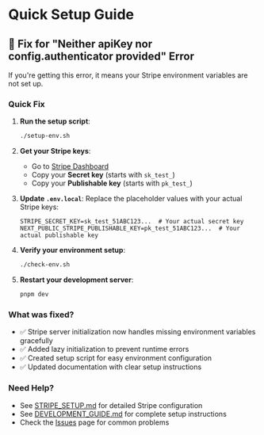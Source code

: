 # Quick Setup Guide

## 🚨 Fix for "Neither apiKey nor config.authenticator provided" Error

If you're getting this error, it means your Stripe environment variables are not
set up.

### Quick Fix

1. **Run the setup script**:
   ```bash
   ./setup-env.sh
   ```

2. **Get your Stripe keys**:
   - Go to [Stripe Dashboard](https://dashboard.stripe.com/apikeys)
   - Copy your **Secret key** (starts with `sk_test_`)
   - Copy your **Publishable key** (starts with `pk_test_`)

3. **Update `.env.local`**: Replace the placeholder values with your actual
   Stripe keys:
   ```env
   STRIPE_SECRET_KEY=sk_test_51ABC123...  # Your actual secret key
   NEXT_PUBLIC_STRIPE_PUBLISHABLE_KEY=pk_test_51ABC123...  # Your actual publishable key
   ```

4. **Verify your environment setup**:
   ```bash
   ./check-env.sh
   ```

5. **Restart your development server**:
   ```bash
   pnpm dev
   ```

### What was fixed?

- ✅ Stripe server initialization now handles missing environment variables
  gracefully
- ✅ Added lazy initialization to prevent runtime errors
- ✅ Created setup script for easy environment configuration
- ✅ Updated documentation with clear setup instructions

### Need Help?

- See [STRIPE_SETUP.md](STRIPE_SETUP.md) for detailed Stripe configuration
- See [DEVELOPMENT_GUIDE.md](DEVELOPMENT_GUIDE.md) for complete setup
  instructions
- Check the [Issues](https://github.com/your-repo/issues) page for common
  problems
